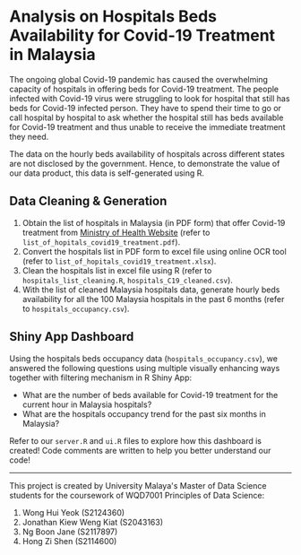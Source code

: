 # Analysis on Hospitals Beds Availability for Covid-19 Treatment in Malaysia

The ongoing global Covid-19 pandemic has caused the overwhelming capacity of hospitals in offering beds for Covid-19 treatment. The people infected with Covid-19 virus were struggling to look for hospital that still has beds for Covid-19 infected person. They have to spend their time to go or call hospital by hospital to ask whether the hospital still has beds available for Covid-19 treatment and thus unable to receive the immediate treatment they need. 

The data on the hourly beds availability of hospitals across different states are not disclosed by the government. Hence, to demonstrate the value of our data product, this data is self-generated using R. 

## Data Cleaning & Generation
1. Obtain the list of hospitals in Malaysia (in PDF form) that offer Covid-19 treatment from [Ministry of Health Website](https://covid-19.moh.gov.my/garis-panduan/garis-panduan-kkm/ANNEX_3_SENARAI_PUSAT_SARINGAN_COVID-19_DAN_HOSPITAL_MENGENDALIKAN_KES_COVID19_11062021.pdf) (refer to `list_of_hopitals_covid19_treatment.pdf`).
2. Convert the hospitals list in PDF form to excel file using online OCR tool (refer to `list_of_hopitals_covid19_treatment.xlsx`).
3. Clean the hospitals list in excel file using R (refer to `hospitals_list_cleaning.R`, `hospitals_C19_cleaned.csv`).
4. With the list of cleaned Malaysia hospitals data, generate hourly beds availability for all the 100 Malaysia hospitals in the past 6 months (refer to `hospitals_occupancy.csv`).


## Shiny App Dashboard

Using the hospitals beds occupancy data (`hospitals_occupancy.csv`), we answered the following questions using multiple visually enhancing ways together with filtering mechanism in R Shiny App:<br>

* What are the number of beds available for Covid-19 treatment for the current hour in Malaysia hospitals?
* What are the hospitals occupancy trend for the past six months in Malaysia?

Refer to our `server.R` and `ui.R` files to explore how this dashboard is created! Code comments are written to help you better understand our code!


---

This project is created by University Malaya's Master of Data Science students for the coursework of WQD7001 Principles of Data Science:

1. Wong Hui Yeok (S2124360)
2. Jonathan Kiew Weng Kiat (S2043163)
3. Ng Boon Jane (S2117897)
4. Hong Zi Shen (S2114600)
